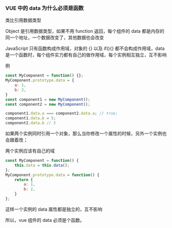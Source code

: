 ### VUE 中的 data 为什么必须是函数

类比引用数据类型

Object 是引用数据类型，如果不用 function 返回，每个组件的 data 都是内存的同一个地址，一个数据改变了，其他数据也会改变

JavaScript 只有函数构成作用域，对象的 {} 以及 if(){} 都不会构成作用域，data 是一个函数时，每个组件实力都有自己的做作用域，每个实例相互独立，互不影响

例

```JavaScript
const MyComponent = function() {};
MyComponent.prototype.data = {
    a: 1,
    b: 2,
}
const component1 = new MyComponent();
const component2 = new MyComponent();

component1.data.a === component2.data.a; // true;
component1.data.b = 5;
component2.data.b // 5

```
如果两个实例同时引用一个对象，那么当你修改一个属性的时候，另外一个实例也会跟着改；

两个实例应该有自己的域


```JavaScript
const MyComponent = function() {
    this.data = this.data();
};
MyComponent.prototype.data = function() {
    return {
        a: 1,
        b: 2,
    }
};
```
这样一个实例的 data 属性都是独立的，互不影响

所以，vue 组件的 data 必须是个函数。